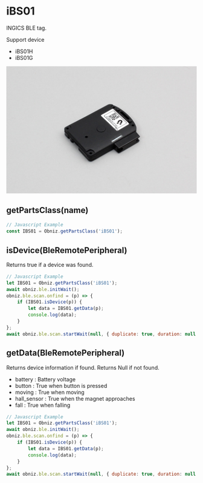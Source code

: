 # iBS01
INGICS BLE tag.

Support device

- iBS01H
- iBS01G

![](image.jpg)


## getPartsClass(name)

```javascript
// Javascript Example
const IBS01 = Obniz.getPartsClass('iBS01');
```

## isDevice(BleRemotePeripheral)

Returns true if a device was found.

```javascript
// Javascript Example
let IBS01 = Obniz.getPartsClass('iBS01');
await obniz.ble.initWait();
obniz.ble.scan.onfind = (p) => {
    if (IBS01.isDevice(p)) {
        let data = IBS01.getData(p);
        console.log(data);
    }
};
await obniz.ble.scan.startWait(null, { duplicate: true, duration: null });
```

## getData(BleRemotePeripheral)

Returns device information if found. Returns Null if not found.

- battery : Battery voltage
- button : True when button is pressed
- moving : True when moving
- hall_sensor : True when the magnet approaches
- fall : True when falling


```javascript
// Javascript Example
let IBS01 = Obniz.getPartsClass('iBS01');
await obniz.ble.initWait();
obniz.ble.scan.onfind = (p) => {
    if (IBS01.isDevice(p)) {
        let data = IBS01.getData(p);
        console.log(data);
    }
};
await obniz.ble.scan.startWait(null, { duplicate: true, duration: null });
```
